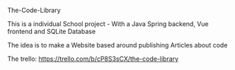 The-Code-Library

This is a individual School project - With a Java Spring backend, Vue frontend and SQLite Database

The idea is to make a Website based around publishing Articles about code

The trello: https://trello.com/b/cP8S3sCX/the-code-library
